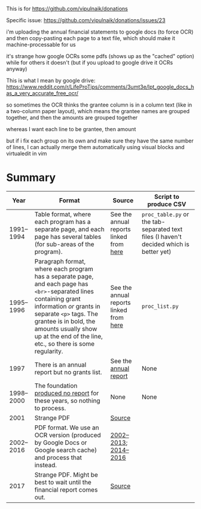 This is for https://github.com/vipulnaik/donations

Specific issue: https://github.com/vipulnaik/donations/issues/23

i'm uploading the annual financial statements to google docs (to force OCR) and then copy-pasting each page to a text file, which should make it machine-processable for us

it's strange how google OCRs some pdfs (shows up as the "cached" option) while for others it doesn't (but if you upload to google drive it OCRs anyway)

This is what I mean by google drive: https://www.reddit.com/r/LifeProTips/comments/3umt3e/lpt_google_docs_has_a_very_accurate_free_ocr/

so sometimes the OCR thinks the grantee column is in a column text (like in a two-column paper layout), which means the grantee names are grouped together, and then the amounts are grouped together

whereas I want each line to be grantee, then amount

but if i fix each group on its own and make sure they have the same number of lines, I can actually merge them automatically using visual blocks and virtualedit in vim

# Summary

|Year|Format|Source|Script to produce CSV|
|----|------|------|---------------------|
|1991–1994|Table format, where each program has a separate page, and each page has several tables (for sub-areas of the program).|See the annual reports linked from [here](https://web.archive.org/web/20100612122340/http://www.nathancummings.org:80/annual/index.html)|`proc_table.py` or the tab-separated text files (I haven't decided which is better yet)|
|1995–1996|Paragraph format, where each program has a separate page, and each page has `<br>`-separated lines containing grant information *or* grants in separate `<p>` tags. The grantee is in bold, the amounts usually show up at the end of the line, etc., so there is some regularity.|See the annual reports linked from [here](https://web.archive.org/web/20100612122340/http://www.nathancummings.org:80/annual/index.html)|`proc_list.py`|
|1997|There is an annual report but no grants list.|See the [annual report](https://web.archive.org/web/20081118170945/http://www.nathancummings.org/annual97/000056.html)|None|
|1998–2000|The foundation [produced no report](https://web.archive.org/web/20100612122340/http://www.nathancummings.org:80/annual/index.html) for these years, so nothing to process.|None|None|
|2001|Strange PDF|[Source](https://web.archive.org/web/20050508123155/http://www.nathancummings.net:80/annual/ncf_2001_grantlist.pdf)||
|2002–2016|PDF format. We use an OCR version (produced by Google Docs or Google search cache) and process that instead.|[2002–2013](http://www.nathancummings.org/news-and-reports/annual-reports/List); [2014–2016](http://www.nathancummings.org/about-the-foundation/Financial-Statments)||
|2017|Strange PDF. Might be best to wait until the financial report comes out.|[Source](http://www.nathancummings.org/what-we-fund/grants)||
